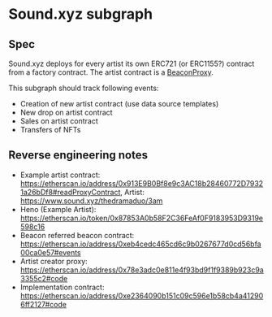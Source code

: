 # Sound.xyz subgraph

## Spec

Sound.xyz deploys for every artist its own ERC721 (or ERC1155?) contract from a factory contract. The artist contract is a [BeaconProxy](https://docs.openzeppelin.com/contracts/4.x/api/proxy).

This subgraph should track following events:

- Creation of new artist contract (use data source templates)
- New drop on artist contract
- Sales on artist contract
- Transfers of NFTs

## Reverse engineering notes

- Example artist contract: https://etherscan.io/address/0x913E9B0Bf8e9c3AC18b28460772D79321a26bDf8#readProxyContract, Artist: https://www.sound.xyz/thedramaduo/3am
- Heno (Example Artist): https://etherscan.io/token/0x87853A0b58F2C36FeAf0F9183953D9319e598c16
- Beacon referred beacon contract: https://etherscan.io/address/0xeb4cedc465cd6c9b0267677d0cd56bfa00ca0e57#events
- Artist creator proxy: https://etherscan.io/address/0x78e3adc0e811e4f93bd9f1f9389b923c9a3355c2#code
- Implementation contract: https://etherscan.io/address/0xe2364090b151c09c596e1b58cb4a412906ff2127#code
